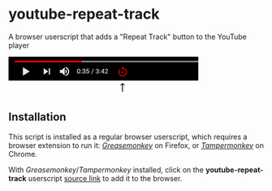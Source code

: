 # youtube-repeat-track
A browser userscript that adds a "Repeat Track" button to the YouTube player

![Round arrow button](snapshot.png)

## Installation

This script is installed as a regular browser userscript, which requires a browser extension to run it: _[Greasemonkey](https://addons.mozilla.org/firefox/addon/greasemonkey/)_ on Firefox, or _[Tampermonkey](https://www.tampermonkey.net/)_ on Chrome.

With _Greasemonkey_/_Tampermonkey_ installed, click on the **youtube-repeat-track** userscript [source link](https://github.com/axtk/youtube-repeat-track/raw/master/youtube-repeat-track.user.js) to add it to the browser.
